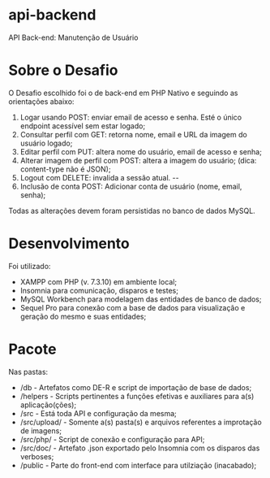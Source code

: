 # api-backend
API Back-end: Manutenção de Usuário

# Sobre o Desafio
O Desafio escolhido foi o de back-end em PHP Nativo e seguindo as orientações abaixo:

1) Logar usando POST: enviar email de acesso e senha. Esté o único endpoint acessível sem estar logado;
2) Consultar perfil com GET: retorna nome, email e URL da imagem do usuário logado;
3) Editar perfil com PUT: altera nome do usuário, email de acesso e senha;
4) Alterar imagem de perfil com POST: altera a imagem do usuário; (dica: content-type não é JSON);
5) Logout com DELETE: invalida a sessão atual.
--
6) Inclusão de conta POST: Adicionar conta de usuário (nome, email, senha);

Todas as alterações devem foram persistidas no banco de dados MySQL.

# Desenvolvimento
Foi utilizado: 
- XAMPP com PHP (v. 7.3.10) em ambiente local;
- Insomnia para comunicação, disparos e testes;
- MySQL Workbench para modelagem das entidades de banco de dados;
- Sequel Pro para conexão com a base de dados para visualização e geração do mesmo e suas entidades;

# Pacote
Nas pastas:
- /db - Artefatos como DE-R e script de importação de base de dados;
- /helpers - Scripts pertinentes a funções efetivas e auxiliares para a(s) aplicação(ções);
- /src  - Está toda API e configuração da mesma;
- /src/upload/ - Somente a(s) pasta(s) e arquivos referentes a improtação de imagens;
- /src/php/ - Script de conexão e configuração para API;
- /src/doc/ - Artefato .json exportado pelo Insomnia com os disparos das verboses;
- /public - Parte do front-end com interface para utilziação (inacabado);



